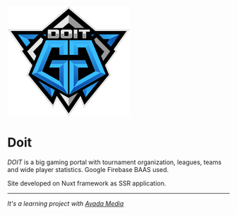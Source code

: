 ![](https://raw.githubusercontent.com/Yaltaphil/doit/main/assets/img/DOIT.png)

# Doit

_DOIT_ is a big gaming portal with tournament organization, leagues, teams and
wide player statistics. Google Firebase BAAS used.

Site developed on Nuxt framework as SSR application.

---

_It's a learning project with [Avada Media](https://avada-media.ua/)_
